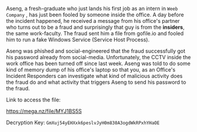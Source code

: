 Aseng, a fresh-graduate who just lands his first job as an intern in
`Weeb Company` , has just been fooled by someone inside the
office. A day before the incident happened, he received a message from
his office's partner who turns out to be a fraud and surprisingly
that guy is from the **insiders**, the same work-faculty.
The fraud sent him a file from gofile.io and fooled him to run a fake 
Windows Service (Service Host Process).

Aseng was phished and social-engineered that the fraud successfully got
his password already from social-media. Unfortunately, the CCTV inside the
work office has been turned off since last week. Aseng was told to do 
some kind of memory dump of his office's laptop so that you, as an Office's
Incident Responders can investigate what kind of malicious activity does
the fraud do and what activity that triggers Aseng to send his password to
the fraud.

Link to access the file:

https://mega.nz/file/MYJ1BS5S

Decryption Key:
`GmXuj54yEHXxk6peslvJyH0m830A3ogdWkRPxhYHaOE`
